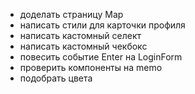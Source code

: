 - доделать страницу Map
- написать стили для карточки профиля
- написать кастомный селект
- написать кастомный чекбокс
- повесить событие Enter на LoginForm
- проверить компоненты на memo
- подобрать цвета